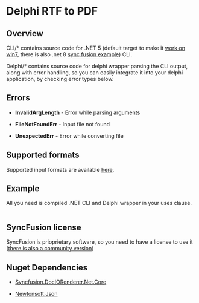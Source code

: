 # Delphi RTF to PDF

## Overview

CLI/* contains source code for .NET 5 (default target to make it [work on win7](https://github.com/dotnet/core/blob/main/release-notes/5.0/5.0-supported-os.md), there is also .net 8 [sync fusion example](https://github.com/SyncfusionExamples/DocIO-Examples/blob/main/Word-to-PDF-Conversion/Convert-Word-document-to-PDF/.NET/Convert-Word-document-to-PDF/Convert-Word-document-to-PDF.csproj)) CLI.

Delphi/* contains source code for delphi wrapper parsing the CLI output, along with error handling, so you can easily integrate it into your delphi application, by checking error types below.

## Errors

- **InvalidArgLength** - Error while parsing arguments

- **FileNotFoundErr** - Input file not found

- **UnexpectedErr** - Error while converting file

## Supported formats

Supported input formats are available [here](https://help.syncfusion.com/document-processing/word/conversions/word-to-pdf/net/word-to-pdf?cs-save-lang=1&cs-lang=csharp#supported-file-formats).

## Example

All you need is compiled .NET CLI and Delphi wrapper in your uses clause.

```delphi
```

## SyncFusion license

SyncFusion is prioprietary software, so you need to have a license to use it ([there is also a community version](https://www.syncfusion.com/products/communitylicense))

## Nuget Dependencies

- [Syncfusion.DocIORenderer.Net.Core](https://www.nuget.org/packages/Syncfusion.DocIORenderer.Net.Core)

- [Newtonsoft.Json](https://www.nuget.org/packages/newtonsoft.json/)
